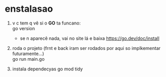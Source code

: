 # enstalasao

1. v c tem q vê si o **GO** ta funcano:  
   go version  
   - se n aparecê nada, vai no site lá e baixa
     https://go.dev/doc/install

2. roda o projeto (frnt e back iram ser rodados por aqui so implkementar futuramente...)  
   go run main.go

3. instala dependecyas
   go mod tidy
